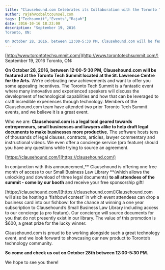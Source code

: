 ```yaml
---
title: "Clausehound.com Celebrates its Collaboration with the Toronto Tech Summit"
author: rajah@cobaltcounsel.com
tags: ["Techsummit","Events","Rajah"]
date: 2016-10-16 18:23:00
description: "September 19, 2016
Toronto, ON:

On October 28, 2016, between 12:00-5:30 PM, Clausehound.com will be featured at the Toronto Tech Summit located at the S..."
---
```


[http://www.torontotechsummit.com/](http://www.torontotechsummit.com/)
September 19, 2016
Toronto, ON:

**On October 28, 2016, between 12:00-5:30 PM, Clausehound.com will be featured at the Toronto Tech Summit located at the St. Lawrence Centre for the Arts.** We’re celebrating new achievements and want to offer you some appealing incentives. The Toronto Tech Summit is a fantastic event where many innovative and experienced speakers will discuss the development of technological capabilities and how that can be leveraged to craft incredible experiences through technology. Members of the Clausehound.com team have attended two prior Toronto Tech Summit events, and we believe it is a great event.

Who we are: **Clausehound.com is a legal tool geared towards entrepreneurs, small businesses and lawyers alike to help draft legal documents to make businesses more productive.** The software hosts tens of thousands of legal clauses, contracts, articles, lawyer commentary and instructional videos. We even offer a concierge service (pro feature) should you have any questions while trying to source an agreement.

[https://clausehound.com/](https://clausehound.com/)

In conjunction with this announcement,** Clausehound is offering one free month of access to our Small Business Law Library **(which allows the unlocking and download of three legal documents) **to all attendees of the summit - come by our booth** and receive your free sponsorship gift!

[https://clausehound.com/](https://clausehound.com/)Clausehound.com will also be hosting a ‘fishbowl contest’ in which event attendees can drop a business card into our fishbowl for the chance at winning a one year subscription to Clausehound’s Small Business Law Library including access to our concierge (a pro feature).  Our concierge will source documents for you that do not presently exist in our library.   The value of this promotion is $600, a great prize for the lucky winner.  

Clausehound.com is proud to be working alongside such a great technology event, and we look forward to showcasing our new product to Toronto’s technology community.

**So come and check us out on October 28th between 12:00-5:30 PM.**

We hope to see you there!
